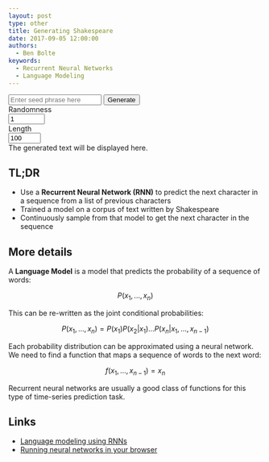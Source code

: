 ```yaml
---
layout: post
type: other
title: Generating Shakespeare
date: 2017-09-05 12:00:00
authors:
  - Ben Bolte
keywords:
  - Recurrent Neural Networks
  - Language Modeling
---
```


<div class="ui segments">
  <div class="ui segment">
    <div class="ui grid">
      <div class="sixteen wide column">
        <div class="ui fluid action icon input">
          <input type="text" placeholder="Enter seed phrase here" id="seed"/>
          <button class="ui disabled button" id="generate">Generate</button>
        </div>
      </div>
      <div class="eight wide column">
        <div class="ui fluid labeled input">
          <div class="ui label">Randomness</div>
          <input class="ui fluid input" type="number" value="1" min="0.1" max="10" step="0.1" name="noise" id="noise"/>
        </div>
      </div>
      <div class="eight wide column">
        <div class="ui fluid labeled input">
          <div class="ui label">Length</div>
          <input type="number" value="100" min="1" max="500" step="1" name="sequence_length" id="sequence_length" />
        </div>
      </div>
    </div>
  </div>
  <div class="ui segment" id="write-box">
    The generated text will be displayed here.
  </div>
</div>

## TL;DR

- Use a **Recurrent Neural Network (RNN)** to predict the next character in a sequence from a list of previous characters
- Trained a model on a corpus of text written by Shakespeare <i class="ui write icon"></i>
- Continuously sample from that model to get the next character in the sequence

## More details

A **Language Model** is a model that predicts the probability of a sequence of words:

$$P(x_1, ..., x_n)$$

This can be re-written as the joint conditional probabilities:

$$P(x_1, ..., x_n) = P(x_1) P(x_2 | x_1) ... P(x_n | x_1, ..., x_{n - 1})$$

Each probability distribution can be approximated using a neural network. We need to find a function that maps a sequence of words to the next word:

$$f(x_1, ..., x_{n - 1}) = x_n$$

Recurrent neural networks are usually a good class of functions for this type of time-series prediction task.

## Links

- [Language modeling using RNNs](http://karpathy.github.io/2015/05/21/rnn-effectiveness/)
- [Running neural networks in your browser](https://github.com/transcranial/keras-js)

<!-- Loads the Keras JS and run scripts (defers until everything else is loaded). -->
<script defer src="/resources/static/js/keras.js"></script>
<script defer src="/resources/projects/shakespeare/sequence.js"></script>
